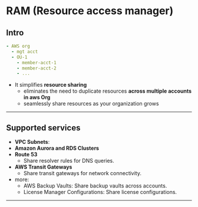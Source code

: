 # RAM (Resource access manager)
## Intro 
```yaml
- AWS org
  - mgt acct
  - OU-1
    - member-acct-1
    - member-acct-2
    - ...
```
- It simplifies **resource sharing** 
  - eliminates the need to duplicate resources **across multiple accounts in aws Org**
  - seamlessly share resources as your organization grows
---
## Supported services
- **VPC Subnets**:
- **Amazon Aurora and RDS Clusters**
- **Route 53** 
  - Share resolver rules for DNS queries.
- **AWS Transit Gateways**
  - Share transit gateways for network connectivity.
- more:
  - AWS Backup Vaults: Share backup vaults across accounts.
  - License Manager Configurations: Share license configurations.
---